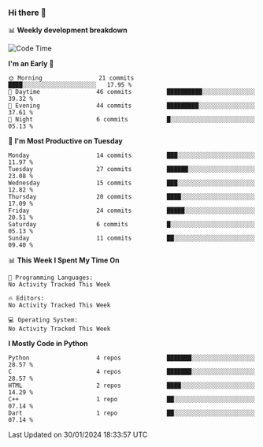 ### Hi there 👋

📊 **Weekly development breakdown**
<!--START_SECTION:waka-->
![Code Time](http://img.shields.io/badge/Code%20Time-69%20hrs%2030%20mins-blue)

**I'm an Early 🐤** 

```text
🌞 Morning                21 commits          ████░░░░░░░░░░░░░░░░░░░░░   17.95 % 
🌆 Daytime                46 commits          ██████████░░░░░░░░░░░░░░░   39.32 % 
🌃 Evening                44 commits          █████████░░░░░░░░░░░░░░░░   37.61 % 
🌙 Night                  6 commits           █░░░░░░░░░░░░░░░░░░░░░░░░   05.13 % 
```
📅 **I'm Most Productive on Tuesday** 

```text
Monday                   14 commits          ███░░░░░░░░░░░░░░░░░░░░░░   11.97 % 
Tuesday                  27 commits          ██████░░░░░░░░░░░░░░░░░░░   23.08 % 
Wednesday                15 commits          ███░░░░░░░░░░░░░░░░░░░░░░   12.82 % 
Thursday                 20 commits          ████░░░░░░░░░░░░░░░░░░░░░   17.09 % 
Friday                   24 commits          █████░░░░░░░░░░░░░░░░░░░░   20.51 % 
Saturday                 6 commits           █░░░░░░░░░░░░░░░░░░░░░░░░   05.13 % 
Sunday                   11 commits          ██░░░░░░░░░░░░░░░░░░░░░░░   09.40 % 
```


📊 **This Week I Spent My Time On** 

```text
💬 Programming Languages: 
No Activity Tracked This Week

🔥 Editors: 
No Activity Tracked This Week

💻 Operating System: 
No Activity Tracked This Week
```

**I Mostly Code in Python** 

```text
Python                   4 repos             ███████░░░░░░░░░░░░░░░░░░   28.57 % 
C                        4 repos             ███████░░░░░░░░░░░░░░░░░░   28.57 % 
HTML                     2 repos             ████░░░░░░░░░░░░░░░░░░░░░   14.29 % 
C++                      1 repo              ██░░░░░░░░░░░░░░░░░░░░░░░   07.14 % 
Dart                     1 repo              ██░░░░░░░░░░░░░░░░░░░░░░░   07.14 % 
```




 Last Updated on 30/01/2024 18:33:57 UTC
<!--END_SECTION:waka-->
<!--
**R-enanVieira/R-enanVieira** is a ✨ _special_ ✨ repository because its `README.md` (this file) appears on your GitHub profile.

Here are some ideas to get you started:

- 🔭 I’m currently working on ...
- 🌱 I’m currently learning ...
- 👯 I’m looking to collaborate on ...
- 🤔 I’m looking for help with ...
- 💬 Ask me about ...
- 📫 How to reach me: ...
- 😄 Pronouns: ...
- ⚡ Fun fact: ...
-->
